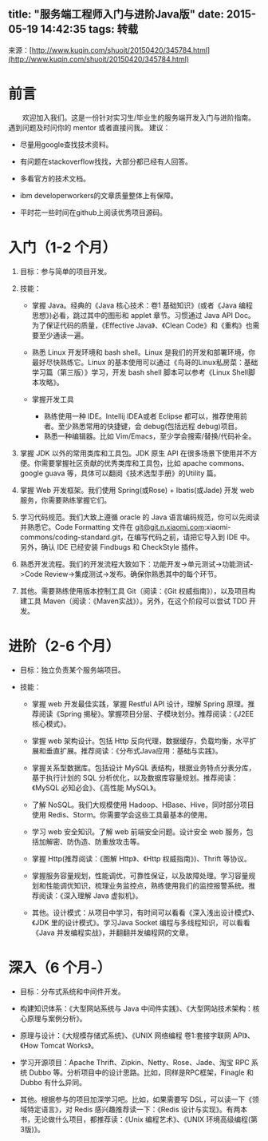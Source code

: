 title: "服务端工程师入门与进阶Java版"
date: 2015-05-19 14:42:35
tags: 转载
---
来源：[http://www.kuqin.com/shuoit/20150420/345784.html](http://www.kuqin.com/shuoit/20150420/345784.html)

前言
====

　　欢迎加入我们。这是一份针对实习生/毕业生的服务端开发入门与进阶指南。遇到问题及时问你的 
mentor 或者直接问我。 建议：

* 尽量用google查找技术资料。

* 有问题在stackoverflow找找，大部分都已经有人回答。

* 多看官方的技术文档。

* ibm developerworkers的文章质量整体上有保障。

* 平时花一些时间在github上阅读优秀项目源码。
<!--more-->
入门（1-2 个月）
==============

1. 目标：参与简单的项目开发。

2. 技能：
	
	* 掌握 Java。经典的《Java 核心技术：卷1 基础知识》(或者《Java 编程思想》)必看，跳过其中的图形和 applet 章节。习惯通过 Java API Doc。为了保证代码的质量，《Effective Java》、《Clean Code》和《重构》也需要至少通读一遍。
	
	* 熟悉 Linux 开发环境和 bash shell。Linux 是我们的开发和部署环境，你最好尽快熟练它。Linux 的基本使用可以通过《鸟哥的Linux私房菜：基础学习篇（第三版）》学习，开发 bash shell 脚本可以参考《Linux Shell脚本攻略》。
	
	* 掌握开发工具
		* 熟练使用一种 IDE。Intellij IDEA或者 Eclipse 都可以，推荐使用前者。至少熟悉常用的快捷键，会 debug(包括远程 debug)项目。
		* 熟悉一种编辑器。比如 Vim/Emacs，至少学会搜索/替换/代码补全。

3. 掌握 JDK 以外的常用类库和工具包。JDK 原生 API 在很多场景下使用并不方便。你需要掌握社区贡献的优秀类库和工具包，比如 apache commons、google guava 等，具体可以翻阅《技术选型手册》的Utility 篇。

4. 掌握 Web 开发框架。我们使用 Spring(或Rose) + Ibatis(或Jade) 开发 web 服务，你需要熟练掌握它们。

5. 学习代码规范。我们大致上遵循 oracle 的 Java 语言编码规范，你可以先阅读并熟悉它。Code Formatting 文件在 git@git.n.xiaomi.com:xiaomi-commons/coding-standard.git，在编写代码之前，请把它导入到 IDE 中。另外，确认 IDE 已经安装 Findbugs 和 CheckStyle 插件。

6. 熟悉开发流程。我们的开发流程大致如下：功能开发->单元测试->功能测试->Code Review->集成测试->发布。确保你熟悉其中的每个环节。

7. 其他。需要熟练使用版本控制工具 Git（阅读：《Git 权威指南》），以及项目构建工具 Maven（阅读：《Maven实战》）。另外，在这个阶段可以尝试 TDD 开发。

进阶（2-6 个月）
==============

* 目标：独立负责某个服务端项目。

* 技能：
	
	* 掌握 web 开发最佳实践，掌握 Restful API 设计，理解 Spring 原理。推荐阅读《Spring 揭秘》。掌握项目分层、子模块划分。推荐阅读：《J2EE 核心模式》。
	
	* 掌握 web 架构设计。包括 Http 反向代理，数据缓存，负载均衡，水平扩展和垂直扩展。推荐阅读：《分布式Java应用：基础与实践》。
	
	* 掌握关系型数据库。包括设计 MySQL 表结构，根据业务特点分表分库，基于执行计划的 SQL 分析优化，以及数据库容量规划。推荐阅读：《MySQL 必知必会》、《高性能 MySQL》。
	
	* 了解 NoSQL。我们大规模使用 Hadoop、HBase、Hive，同时部分项目使用 Redis、Storm。你需要学会这些工具最基本的使用。
	
	* 学习 web 安全知识。了解 web 前端安全问题。设计安全 web 服务，包括加解密、防伪造、防重放攻击等。
	
	* 掌握 Http(推荐阅读：《图解 Http》、《Http 权威指南》)、Thrift 等协议。
	
	* 掌握服务容量规划，性能调优，可靠性保证，以及故障处理。学习容量规划和性能调优知识，梳理业务监控点，熟练使用我们的监控报警系统。推荐阅读：《深入理解 Java 虚拟机》。
	
	* 其他。设计模式：从项目中学习，有时间可以看看《深入浅出设计模式》、《JDK 里的设计模式》。学习Java Socket 编程与多线程知识，可以看看《Java 并发编程实战》，并翻翻并发编程网的文章。

深入（6 个月-）
=============
	
* 目标：分布式系统和中间件开发。

* 构建知识体系：《大型网站系统与 Java 中间件实践》、《大型网站技术架构：核心原理与案例分析》。

* 原理与设计：《大规模存储式系统》、《UNIX 网络编程 卷1:套接字联网 API》、《How Tomcat Works》。

* 学习开源项目：Apache Thrift、Zipkin、Netty、Rose、Jade、淘宝 RPC 系统 Dubbo 等。分析项目中的设计思路。比如，同样是RPC框架，Finagle 和 Dubbo 有什么异同。

* 其他。根据参与的项目加深学习吧。比如，如果需要写 DSL，可以读一下《领域特定语言》，对 Redis 感兴趣推荐读一下：《Redis 设计与实现》。有两本书，无论做什么项目，都推荐读：《Unix 编程艺术》、《UNIX 环境高级编程(第3版)》。